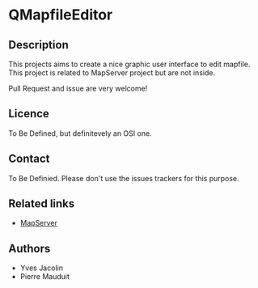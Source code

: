 # QMapfileEditor

## Description

This projects aims to create a nice graphic user interface to edit mapfile. 
This project is related to MapServer project but are not inside.

Pull Request and issue are very welcome!

## Licence

To Be Defined, but definitevely an OSI one.

## Contact

To Be Definied. Please don't use the issues trackers for this purpose.

## Related links

* [MapServer](http://mapserver.org)

## Authors

* Yves Jacolin
* Pierre Mauduit


